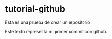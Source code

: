 # tutorial-github
Esta es una prueba de crear un repositorio

Este texto representa mi primer commit con github.
